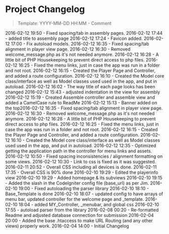 # Project Changelog
>Template: YYYY-MM-DD HH:MM - Comment

2016-02-12 19:50 - Fixed spacing/tab in assembly pages.
2016-02-12 17:44 - added title to assembly page
2016-02-12 17:24 - Favicon added.
2016-02-12 17:00 - Fix autoload models.
2016-02-12 16:35 - Fixed spacing/tab alignment in player view page.
2016-02-12 16:30 - Removed welcome_message.php as it's not needed anymore.
2016-02-12 16:28 - A little bit of PHP Housekeeping to prevent direct access to php files.
2016-02-12 16:25 - Fixed the menu links, just in case the app was run in a folder and not root.
2016-02-12 16:15 - Created the Player Page and Controller, and added a route configuration.
2016-02-12 16:10 - Created the Model core class/interface as well as Model classes used used in the app, and put in autoload.
2016-02-12 16:02 - The way title of each page looks has been changed
2016-02-12 15:43 - adjusted indentation in the view for assembly 
2016-02-12 15:19 - Created Assemble controller and assemble view and added a CamelCase rule to ReadMe
2016-02-12 15:13 - Banner added on the top2016-02-12 16:35 - Fixed spacing/tab alignment in player view page.
2016-02-12 16:30 - Removed welcome_message.php as it's not needed anymore.
2016-02-12 16:28 - A little bit of PHP Housekeeping to prevent direct access to php files.
2016-02-12 16:25 - Fixed the menu links, just in case the app was run in a folder and not root.
2016-02-12 16:15 - Created the Player Page and Controller, and added a route configuration.
2016-02-12 16:10 - Created the Model core class/interface as well as Model classes used used in the app, and put in autoload.
2016-02-12 12:35 - Optimized getting the application path in the controller for menu links and assets.
2016-02-12 10:50 - Fixed spacing inconsistencies / alignment formatting on some views.
2016-02-12 10:30 - Link to css is fixed as it was suggested.
2016-02-11 20:52 - Overall CSS including all devices is done.
2016-02-11 17:35 - Overall CSS is 90% done
2016-02-10 19:29 - Edited the playerinfo view
2016-02-10 19:29 - Added homepage & its subviews
2016-02-10 19:15 - Added the slash in the CodeIgniter config file (base_url) as per Jim.
2016-02-10 19:00 - Fixed autoloading the parser library
2016-02-10 18:10 - Base_Template is done
2016-02-10 18:07 - updated config to have arrays of menu bar, updated controller for the welcome page and _template.
2016-02-10 18:04 - added MY_Controller, _menubar, and global css
2016-02-10 17:55 - autoload parser from the library
2016-02-08 00:20 - Re-formatted Readme and adjusted database connection for submission
2016-02-04 20:00 - Added the base .htaccess to make URL Routing (and any other views) properly work.
2016-02-04 14:00 - Initial Changelog

